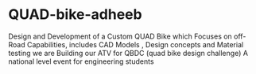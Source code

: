 # QUAD-bike-adheeb
 Design and Development of  a Custom QUAD Bike which Focuses on off-Road Capabilities, includes CAD Models , Design concepts and Material testing
we are Building our ATV for QBDC (quad bike design challenge) A national level event for engineering students
